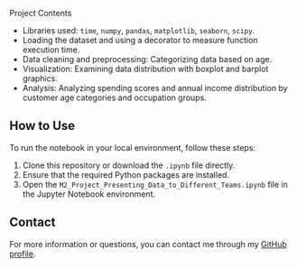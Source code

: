 Project Contents
- Libraries used: `time`, `numpy`, `pandas`, `matplotlib`, `seaborn`, `scipy`.
- Loading the dataset and using a decorator to measure function execution time.
- Data cleaning and preprocessing: Categorizing data based on age.
- Visualization: Examining data distribution with boxplot and barplot graphics.
- Analysis: Analyzing spending scores and annual income distribution by customer age categories and occupation groups.

## How to Use
To run the notebook in your local environment, follow these steps:

1. Clone this repository or download the `.ipynb` file directly.
2. Ensure that the required Python packages are installed.
3. Open the `M2_Project_Presenting_Data_to_Different_Teams.ipynb` file in the Jupyter Notebook environment.

## Contact
For more information or questions, you can contact me through my [GitHub profile](your_github_profile_link_here).
